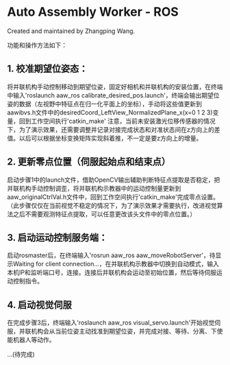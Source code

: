 # Auto Assembly Worker - ROS
Created and maintained by Zhangping Wang.

功能和操作方法如下：
## 1. 校准期望位姿态：
将并联机构手动控制移动到期望位姿，固定好相机和并联机构的安装位置，在终端中输入'roslaunch aaw_ros calibrate_desired_pos.launch'，终端会输出期望位姿的数据（左视野中特征点在归一化平面上的坐标），手动将这些值更新到aawibvs.h文件中的desiredCoord_LeftView_NormalizedPlane_x(x=0 1 2 3)变量，回到工作空间执行'catkin_make'
注意，当前未安装激光位移传感器的情况下，为了演示效果，还需要调整并记录对接完成状态和对准状态间在z方向上的差值。以后可以根据坐标变换矩阵实现斜着推，不一定是要z方向上的增量。
## 2. 更新零点位置（伺服起始点和结束点）
启动步骤1中的launch文件，借助OpenCV输出辅助判断特征点提取是否稳定，把并联机构手动控制调歪，将并联机构示教器中的运动控制量更新到aaw_originalCtrlVal.h文件中，回到工作空间执行'catkin_make'完成零点设置。（此步骤仅仅在当前视觉不稳定的情况下，为了演示效果才需要执行，改进视觉算法之后不需要观测特征点提取，可以任意更改该头文件中的零点位置。）
## 3. 启动运动控制服务端：
启动rosmaster后，在终端输入'rosrun aaw_ros aaw_moveRobotServer'，待显示Waiting for client connection...，在并联机构示教器中切换到自动模式，输入本机IP和监听端口号，连接。连接后并联机构会运动至初始位置，然后等待伺服运动控制指令。
## 4. 启动视觉伺服
在完成步骤3后，终端输入'roslaunch aaw_ros visual_servo.launch'开始视觉伺服，并联机构会从当前位姿主动找准到期望位姿，并完成对接、等待、分离、下使能机器人等动作。

...(待完成)